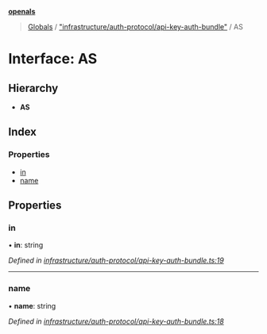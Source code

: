**[openals](../README.md)**

> [Globals](../globals.md) / ["infrastructure/auth-protocol/api-key-auth-bundle"](../modules/_infrastructure_auth_protocol_api_key_auth_bundle_.md) / AS

# Interface: AS

## Hierarchy

* **AS**

## Index

### Properties

* [in](_infrastructure_auth_protocol_api_key_auth_bundle_.as.md#in)
* [name](_infrastructure_auth_protocol_api_key_auth_bundle_.as.md#name)

## Properties

### in

•  **in**: string

*Defined in [infrastructure/auth-protocol/api-key-auth-bundle.ts:19](https://github.com/quixote911/openals/blob/01e958b/src/infrastructure/auth-protocol/api-key-auth-bundle.ts#L19)*

___

### name

•  **name**: string

*Defined in [infrastructure/auth-protocol/api-key-auth-bundle.ts:18](https://github.com/quixote911/openals/blob/01e958b/src/infrastructure/auth-protocol/api-key-auth-bundle.ts#L18)*
